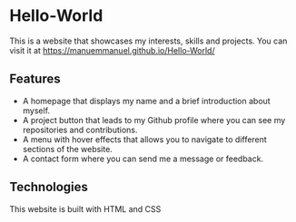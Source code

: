 # Hello-World

This is a website that showcases my interests, skills and projects. You can visit it at https://manuemmanuel.github.io/Hello-World/

## Features

- A homepage that displays my name and a brief introduction about myself.
- A project button that leads to my Github profile where you can see my repositories and contributions.
- A menu with hover effects that allows you to navigate to different sections of the website.
- A contact form where you can send me a message or feedback.

## Technologies

This website is built with HTML and CSS
